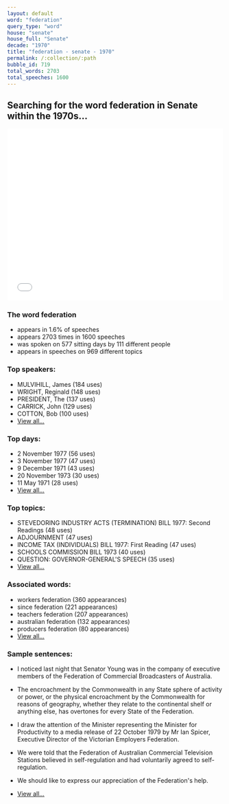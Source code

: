 ```yaml
---
layout: default
word: "federation"
query_type: "word"
house: "senate"
house_full: "Senate"
decade: "1970"
title: "federation - senate - 1970"
permalink: /:collection/:path
bubble_id: 719
total_words: 2703
total_speeches: 1600
---
```



## Searching for the word **federation** in Senate within the 1970s...

<iframe width="100%" height="400" frameborder="0" scrolling="no" src="//plot.ly/~wragge/719.embed"></iframe>

### The word **federation**

* appears in 1.6% of speeches
* appears 2703 times in 1600 speeches
* was spoken on 577 sitting days by 111 different people
* appears in speeches on 969 different topics

### Top speakers:

* MULVIHILL, James (184 uses)
* WRIGHT, Reginald (148 uses)
* PRESIDENT, The (137 uses)
* CARRICK, John (129 uses)
* COTTON, Bob (100 uses)
* [View all...](speakers/)


### Top days:

* 2 November 1977 (56 uses)
* 3 November 1977 (47 uses)
* 9 December 1971 (43 uses)
* 20 November 1973 (30 uses)
* 11 May 1971 (28 uses)
* [View all...](days/)


### Top topics:

* STEVEDORING INDUSTRY ACTS (TERMINATION) BILL 1977: Second Readings (48 uses)
* ADJOURNMENT (47 uses)
* INCOME TAX (INDIVIDUALS) BILL 1977: First Reading (47 uses)
* SCHOOLS COMMISSION BILL 1973 (40 uses)
* QUESTION: GOVERNOR-GENERAL'S SPEECH (35 uses)
* [View all...](topics/)


### Associated words:

* workers federation (360 appearances)
* since federation (221 appearances)
* teachers federation (207 appearances)
* australian federation (132 appearances)
* producers federation (80 appearances)
* [View all...](collocations/)


### Sample sentences:

* I noticed last night that  Senator Young  was in the company of executive members of the <span class="highlight">Federation</span> of Commercial Broadcasters of Australia.

* The encroachment by the Commonwealth in any State sphere of activity or power, or the physical encroachment by the Commonwealth for reasons of geography, whether they relate to the continental shelf or anything else, has overtones for every State of the <span class="highlight">Federation</span>.

* I draw the attention of the Minister representing the Minister for Productivity to a media release of 22 October 1979 by  Mr Ian  Spicer, Executive Director of the Victorian Employers <span class="highlight">Federation</span>.

* We were told that the <span class="highlight">Federation</span> of Australian Commercial Television Stations believed in self-regulation and had voluntarily agreed to self-regulation.

* We should like to express our appreciation of the <span class="highlight">Federation</span>'s help.

* [View all...](contexts/)
